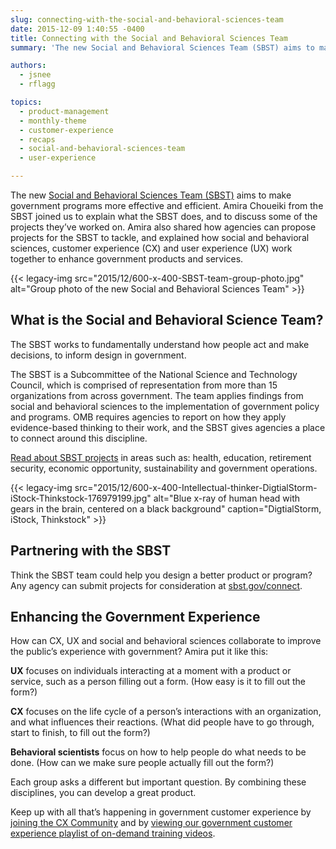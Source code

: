 ```yaml
---
slug: connecting-with-the-social-and-behavioral-sciences-team
date: 2015-12-09 1:40:55 -0400
title: Connecting with the Social and Behavioral Sciences Team
summary: 'The new Social and Behavioral Sciences Team (SBST) aims to make government programs more effective and efficient. Amira Choueiki from the SBST joined us to explain what the SBST does, and to discuss some of the projects they’ve worked on.'

authors:
  - jsnee
  - rflagg

topics:
  - product-management
  - monthly-theme
  - customer-experience
  - recaps
  - social-and-behavioral-sciences-team
  - user-experience

---
```


The new [Social and Behavioral Sciences Team (SBST)](https://www.sbst.gov/) aims to make government programs more effective and efficient. Amira Choueiki from the SBST joined us to explain what the SBST does, and to discuss some of the projects they’ve worked on. Amira also shared how agencies can propose projects for the SBST to tackle, and explained how social and behavioral sciences, customer experience (CX) and user experience (UX) work together to enhance government products and services.

{{< legacy-img src="2015/12/600-x-400-SBST-team-group-photo.jpg" alt="Group photo of the new Social and Behavioral Sciences Team" >}}

## What is the Social and Behavioral Science Team?

The SBST works to fundamentally understand how people act and make decisions, to inform design in government.

The SBST is a Subcommittee of the National Science and Technology Council, which is comprised of representation from more than 15 organizations from across government. The team applies findings from social and behavioral sciences to the implementation of government policy and programs. OMB requires agencies to report on how they apply evidence-based thinking to their work, and the SBST gives agencies a place to connect around this discipline.

[Read about SBST projects](https://www.sbst.gov/work/) in areas such as: health, education, retirement security, economic opportunity, sustainability and government operations.

{{< legacy-img src="2015/12/600-x-400-Intellectual-thinker-DigtialStorm-iStock-Thinkstock-176979199.jpg" alt="Blue x-ray of human head with gears in the brain, centered on a black background" caption="DigtialStorm, iStock, Thinkstock" >}} 

## Partnering with the SBST

Think the SBST team could help you design a better product or program? Any agency can submit projects for consideration at [sbst.gov/connect](https://sbst.gov/connect/).

## Enhancing the Government Experience

How can CX, UX and social and behavioral sciences collaborate to improve the public’s experience with government? Amira put it like this:

**UX** focuses on individuals interacting at a moment with a product or service, such as a person filling out a form. (How easy is it to fill out the form?)

**CX** focuses on the life cycle of a person’s interactions with an organization, and what influences their reactions. (What did people have to go through, start to finish, to fill out the form?)

**Behavioral scientists** focus on how to help people do what needs to be done. (How can we make sure people actually fill out the form?)

Each group asks a different but important question. By combining these disciplines, you can develop a great product.

Keep up with all that’s happening in government customer experience by [joining the CX Community](https://digital.gov/communities/customer-experience/) and by [viewing our government customer experience playlist of on-demand training videos](https://www.youtube.com/playlist?list=PLd9b-GuOJ3nH7xSSjL1XBXPfVqw68BNbW).
